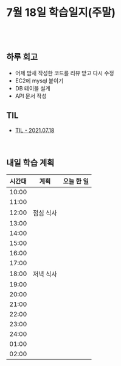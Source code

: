 # 7월 18일 학습일지(주말)

<br/>
<br/>

## 하루 회고

- 어제 밤새 작성한 코드를 리뷰 받고 다시 수정
- EC2에 mysql 붙이기
- DB 테이블 설계
- API 문서 작성 

## TIL

- [TIL - 2021.07.18](https://velog.io/@jjuny546/TIL-2021.07.18)

<br/>

## 내일 학습 계획

| 시간대 | 계획      | 오늘 한 일 |
| ------ | --------- | ---------- |
| 10:00  |           |            |
| 11:00  |           |            |
| 12:00  | 점심 식사 |            |
| 13:00  |           |            |
| 14:00  |           |            |
| 15:00  |           |            |
| 16:00  |           |            |
| 17:00  |           |            |
| 18:00  | 저녁 식사 |            |
| 19:00  |           |            |
| 20:00  |           |            |
| 21:00  |           |            |
| 22:00  |           |            |
| 23:00  |           |            |
| 24:00  |           |            |
| 01:00  |           |            |
| 02:00  |           |            |
